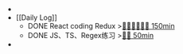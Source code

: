 -
- [[Daily Log]]
	- DONE React coding Redux >[🍅🍅🍅🍅🍅🍅 150min](#agenda-pomo://?t=f-1689219238047-1500%2Cf-1689220921691-1500%2Cf-1689222972215-1500%2Cf-1689228565941-1500%2Cf-1689230355268-1500%2Cf-1689233670919-1500)
	- DONE JS、TS、Regex练习 >[🍅🍅 50min](#agenda-pomo://?t=f-1689235931344-1500%2Cf-1689239198477-1500)
-